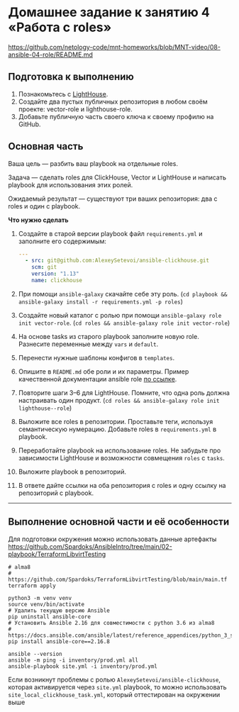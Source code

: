 # Домашнее задание к занятию 4 «Работа с roles»

https://github.com/netology-code/mnt-homeworks/blob/MNT-video/08-ansible-04-role/README.md

## Подготовка к выполнению

1. Познакомьтесь с [LightHouse](https://youtu.be/ymlrNlaHzIY?t=929).
2. Создайте два пустых публичных репозитория в любом своём проекте: vector-role и lighthouse-role.
3. Добавьте публичную часть своего ключа к своему профилю на GitHub.

## Основная часть

Ваша цель — разбить ваш playbook на отдельные roles. 

Задача — сделать roles для ClickHouse, Vector и LightHouse и написать playbook для использования этих ролей. 

Ожидаемый результат — существуют три ваших репозитория: два с roles и один с playbook.

**Что нужно сделать**

1. Создайте в старой версии playbook файл `requirements.yml` и заполните его содержимым:

   ```yaml
   ---
     - src: git@github.com:AlexeySetevoi/ansible-clickhouse.git
       scm: git
       version: "1.13"
       name: clickhouse 
   ```

2. При помощи `ansible-galaxy` скачайте себе эту роль. (`cd playbook && ansible-galaxy install -r requirements.yml -p roles`)
3. Создайте новый каталог с ролью при помощи `ansible-galaxy role init vector-role`. (`cd roles && ansible-galaxy role init vector-role`)
4. На основе tasks из старого playbook заполните новую role. Разнесите переменные между `vars` и `default`. 
5. Перенести нужные шаблоны конфигов в `templates`.
6. Опишите в `README.md` обе роли и их параметры. Пример качественной документации ansible role [по ссылке](https://github.com/cloudalchemy/ansible-prometheus).
7. Повторите шаги 3–6 для LightHouse. Помните, что одна роль должна настраивать один продукт. (`cd roles && ansible-galaxy role init lighthouse--role`)
8. Выложите все roles в репозитории. Проставьте теги, используя семантическую нумерацию. Добавьте roles в `requirements.yml` в playbook.
9. Переработайте playbook на использование roles. Не забудьте про зависимости LightHouse и возможности совмещения `roles` с `tasks`.
10. Выложите playbook в репозиторий.
11. В ответе дайте ссылки на оба репозитория с roles и одну ссылку на репозиторий с playbook.

---
## Выполнение основной части и её особенности

Для подготовки окружения можно использовать данные артефакты https://github.com/Spardoks/AnsibleIntro/tree/main/02-playbook/TerraformLibvirtTesting

```
# alma8
# https://github.com/Spardoks/TerraformLibvirtTesting/blob/main/main.tf
terraform apply

python3 -m venv venv
source venv/bin/activate
# Удалить текущую версию Ansible
pip uninstall ansible-core
# Установить Ansible 2.16 для совместимости с python 3.6 из alma8 
# https://docs.ansible.com/ansible/latest/reference_appendices/python_3_support.html
pip install ansible-core==2.16.8

ansible --version
ansible -m ping -i inventory/prod.yml all
ansible-playbook site.yml -i inventory/prod.yml
```

Если возникнут проблемы с ролью `AlexeySetevoi/ansible-clickhouse`, которая активируется через `site.yml` playbook, то можно использовать `site_local_clickhouse_task.yml`, который оттестирован на окружении выше